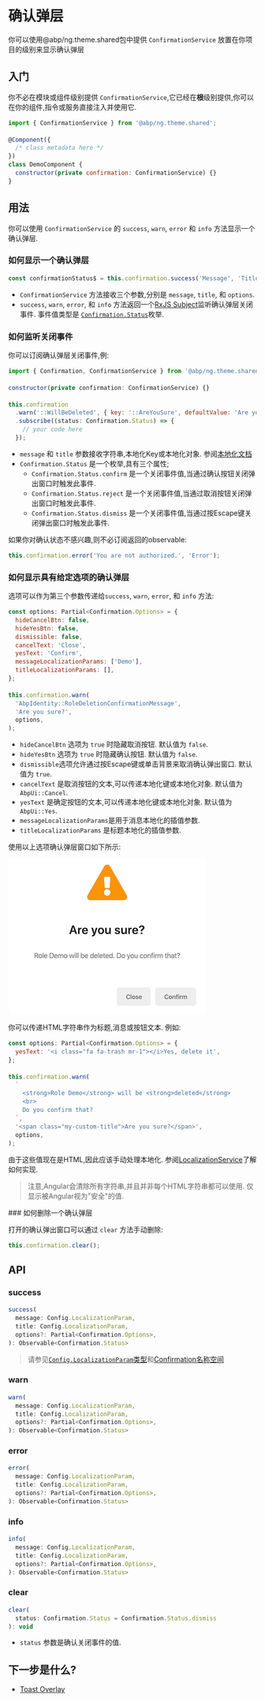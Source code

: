 # 确认弹层

你可以使用@abp/ng.theme.shared包中提供 `ConfirmationService` 放置在你项目的级别来显示确认弹层

## 入门

你不必在模块或组件级别提供 `ConfirmationService`,它已经在**根**级别提供,你可以在你的组件,指令或服务直接注入并使用它.

```js
import { ConfirmationService } from '@abp/ng.theme.shared';

@Component({
  /* class metadata here */
})
class DemoComponent {
  constructor(private confirmation: ConfirmationService) {}
}
```

## 用法

你可以使用 `ConfirmationService` 的 `success`, `warn`, `error` 和 `info` 方法显示一个确认弹层.

### 如何显示一个确认弹层

```js
const confirmationStatus$ = this.confirmation.success('Message', 'Title');
```

- `ConfirmationService` 方法接收三个参数,分别是 `message`, `title`, 和 `options`.
- `success`, `warn`, `error`, 和 `info` 方法返回一个[RxJS Subject](https://rxjs-dev.firebaseapp.com/guide/subject)监听确认弹层关闭事件. 事件值类型是 [`Confirmation.Status`](https://github.com/abpframework/abp/blob/master/npm/ng-packs/packages/theme-shared/src/lib/models/confirmation.ts#L24)枚举.

### 如何监听关闭事件

你可以订阅确认弹层关闭事件,例:

```js
import { Confirmation, ConfirmationService } from '@abp/ng.theme.shared';

constructor(private confirmation: ConfirmationService) {}

this.confirmation
  .warn('::WillBeDeleted', { key: '::AreYouSure', defaultValue: 'Are you sure?' })
  .subscribe((status: Confirmation.Status) => {
    // your code here
  });
```

- `message` 和 `title` 参数接收字符串,本地化Key或本地化对象. 参阅[本地化文档](./Localization.md)
- `Confirmation.Status` 是一个枚举,具有三个属性;
    - `Confirmation.Status.confirm` 是一个关闭事件值,当通过确认按钮关闭弹出窗口时触发此事件.
    - `Confirmation.Status.reject` 是一个关闭事件值,当通过取消按钮关闭弹出窗口时触发此事件.
    - `Confirmation.Status.dismiss` 是一个关闭事件值,当通过按Escape键关闭弹出窗口时触发此事件.

如果你对确认状态不感兴趣,则不必订阅返回的observable:

```js
this.confirmation.error('You are not authorized.', 'Error');
```

### 如何显示具有给定选项的确认弹层

选项可以作为第三个参数传递给`success`, `warn`, `error`, 和 `info` 方法:

```js
const options: Partial<Confirmation.Options> = {
  hideCancelBtn: false,
  hideYesBtn: false,
  dismissible: false,
  cancelText: 'Close',
  yesText: 'Confirm',
  messageLocalizationParams: ['Demo'],
  titleLocalizationParams: [],
};

this.confirmation.warn(
  'AbpIdentity::RoleDeletionConfirmationMessage',
  'Are you sure?',
  options,
);
```

- `hideCancelBtn` 选项为 `true` 时隐藏取消按钮. 默认值为 `false`.
- `hideYesBtn` 选项为 `true` 时隐藏确认按钮. 默认值为 `false`.
- `dismissible`选项允许通过按Escape键或单击背景来取消确认弹出窗口. 默认值为 `true`.
- `cancelText` 是取消按钮的文本,可以传递本地化键或本地化对象. 默认值为 `AbpUi::Cancel`.
- `yesText` 是确定按钮的文本,可以传递本地化键或本地化对象. 默认值为 `AbpUi::Yes`.
- `messageLocalizationParams`是用于消息本地化的插值参数.
- `titleLocalizationParams` 是标题本地化的插值参数.

使用以上选项确认弹层窗口如下所示:

![confirmation](./images/confirmation.png)

你可以传递HTML字符串作为标题,消息或按钮文本. 例如:

```js
const options: Partial<Confirmation.Options> = {
  yesText: '<i class="fa fa-trash mr-1"></i>Yes, delete it',
};

this.confirmation.warn(
  `
    <strong>Role Demo</strong> will be <strong>deleted</strong>
    <br>
    Do you confirm that?
  `,
  '<span class="my-custom-title">Are you sure?</span>',
  options,
);
```

由于这些值现在是HTML,因此应该手动处理本地化. 参阅[LocalizationService](./Localization#using-the-localization-service)了解如何实现.

> 注意,Angular会清除所有字符串,并且并非每个HTML字符串都可以使用. 仅显示被Angular视为"安全"的值.

### 如何删除一个确认弹层

打开的确认弹出窗口可以通过 `clear` 方法手动删除:

```js
this.confirmation.clear();
```

## API

### success

```js
success(
  message: Config.LocalizationParam,
  title: Config.LocalizationParam,
  options?: Partial<Confirmation.Options>,
): Observable<Confirmation.Status>
```

> 请参见[`Config.LocalizationParam`类型](https://github.com/abpframework/abp/blob/master/npm/ng-packs/packages/core/src/lib/models/config.ts#L46)和[Confirmation名称空间](https://github.com/abpframework/abp/blob/master/npm/ng-packs/packages/theme-shared/src/lib/models/confirmation.ts)


### warn

```js
warn(
  message: Config.LocalizationParam,
  title: Config.LocalizationParam,
  options?: Partial<Confirmation.Options>,
): Observable<Confirmation.Status>
```

### error

```js
error(
  message: Config.LocalizationParam,
  title: Config.LocalizationParam,
  options?: Partial<Confirmation.Options>,
): Observable<Confirmation.Status>
```

### info

```js
info(
  message: Config.LocalizationParam,
  title: Config.LocalizationParam,
  options?: Partial<Confirmation.Options>,
): Observable<Confirmation.Status>
```

### clear

```js
clear(
  status: Confirmation.Status = Confirmation.Status.dismiss
): void
```

- `status` 参数是确认关闭事件的值.


## 下一步是什么?

- [Toast Overlay](./Toaster-Service.md)
